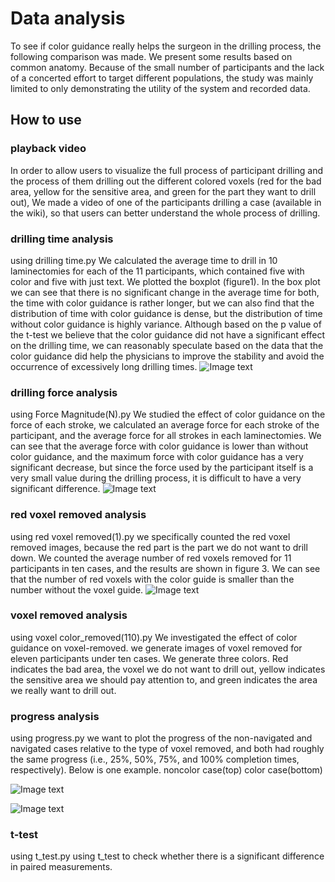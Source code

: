 # Data analysis
To see if color guidance really helps the surgeon in the drilling process, the following comparison was made. We present some results based on common anatomy. Because of the small number of participants and the lack of a concerted effort to target different populations, the study was mainly limited to only demonstrating the utility of the system and recorded data. 
## How to use
### playback video
In order to allow users to visualize the full process of participant drilling and the process of them drilling out the different colored voxels (red for the bad area, yellow for the sensitive area, and green for the part they want to drill out), We made a video of one of the participants drilling a case (available in the wiki), so that users can better understand the whole process of drilling.

### drilling time analysis
using drilling time.py
We calculated the average time to drill in 10 laminectomies for each of the 11 participants, which contained five with color and five with just text. We plotted the boxplot (figure1). In the box plot we can see that there is no significant change in the average time for both, the time with color guidance is rather longer, but we can also find that the distribution of time with color guidance is dense, but the distribution of time without color guidance is highly variance. Although based on the p value of the t-test we believe that the color guidance did not have a significant effect on the drilling time, we can reasonably speculate based on the data that the color guidance did help the physicians to improve the stability and avoid the occurrence of excessively long drilling times.
![Image text](https://github.com/yiwangj/cis-2-project-data-analysis/blob/main/IMG/voxel_remove_time.png)

### drilling force analysis
using Force Magnitude(N).py
We studied the effect of color guidance on the force of each stroke, we calculated an average force for each stroke of the participant, and the average force for all strokes in each laminectomies. We can see that the average force with color guidance is lower than without color guidance, and the maximum force with color guidance has a very significant decrease, but since the force used by the participant itself is a very small value during the drilling process, it is difficult to have a very significant difference.
![Image text](https://github.com/yiwangj/cis-2-project-data-analysis/blob/main/IMG/Force%20Magnitude.png)

### red voxel removed analysis
using red voxel removed(1).py
we specifically counted the red voxel removed images, because the red part is the part we do not want to drill down. We counted the average number of red voxels removed for 11 participants in ten cases, and the results are shown in figure 3. We can see that the number of red voxels with the color guide is smaller than the number without the voxel guide.
![Image text](https://github.com/yiwangj/cis-2-project-data-analysis/blob/main/IMG/red%20voxel%20removed.png)

### voxel removed analysis
using voxel color_removed(110).py
We investigated the effect of color guidance on voxel-removed. we generate images of voxel removed for eleven participants under ten cases. We generate three colors. Red indicates the bad area, the voxel we do not want to drill out, yellow indicates the sensitive area we should pay attention to, and green indicates the area we really want to drill out.

### progress analysis
using progress.py
we want to plot the progress of the non-navigated and navigated cases relative to the type of voxel removed, and both had roughly the same progress (i.e., 25%, 50%, 75%, and 100% completion times, respectively). 
Below is one example. noncolor case(top) color case(bottom)

![Image text](https://github.com/yiwangj/cis-2-project-data-analysis/blob/main/IMG/C_P1_L1_nocolor_case.png)

![Image text](https://github.com/yiwangj/cis-2-project-data-analysis/blob/main/IMG/C_P7_L1_color_case.png)

### t-test
using t_test.py
using t_test to check whether there is a significant difference in paired measurements.

